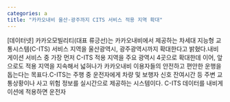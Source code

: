 ```yaml
---
categories: a
title: "카카오내비 울산·광주까지 CITS 서비스 적용 지역 확대"
---
```

[데이터넷] 카카오모빌리티(대표 류긍선)는 카카오내비에서 제공하는 차세대 지능형 교통시스템(C-ITS) 서비스 지역을 울산광역시, 광주광역시까지 확대한다고 밝혔다.내비게이션 서비스 중 가장 먼저 C-ITS 적용 지역을 주요 광역시 4곳으로 확대한데 이어, 앞으로도 적용 지역을 지속해서 넓혀나가 카카오내비 이용자들의 안전하고 편안한 운행을 돕는다는 목표다.C-ITS는 주행 중 운전자에게 차량 및 보행자 신호 잔여시간 등 주변 교통상황이나 사고 위험 정보를 실시간으로 제공하는 시스템이다. C-ITS 데이터를 내비게이션에 적용하면 운전자